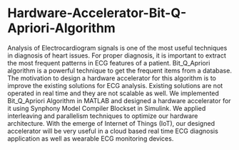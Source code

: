 # Hardware-Accelerator-Bit-Q-Apriori-Algorithm
Analysis of Electrocardiogram signals is one of the most useful techniques in diagnosis of heart issues. For proper diagnosis, it is important to extract the most frequent patterns in ECG features of a patient. Bit_Q_Apriori algorithm is a powerful technique to get the frequent items from a database. The motivation to design a hardware accelerator for this algorithm is to improve the existing solutions for ECG analysis. Existing solutions are not operated in real time and they are not scalable as well. We implemented Bit_Q_Apriori Algorithm in MATLAB and designed a hardware accelerator for it using Synphony Model Compiler Blockset in Simulink. We applied interleaving and parallelism techniques to optimize our hardware architecture. With the emerge of Internet of Things (IoT), our designed accelerator will be very useful in a cloud based real time ECG diagnosis application as well as wearable ECG monitoring devices.
